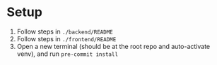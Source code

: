 # Setup

1. Follow steps in ```./backend/README```
2. Follow steps in ```./frontend/README```
3. Open a new terminal (should be at the root repo and auto-activate venv), and run ```pre-commit install```